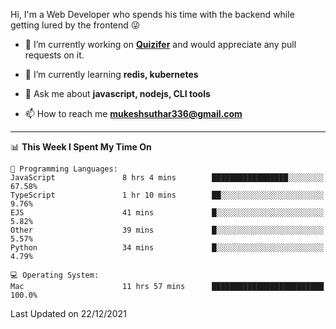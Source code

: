 Hi, I'm a Web Developer who spends his time with the backend while getting lured by the frontend 😜

- 🔭 I’m currently working on **[Quizifer](https://github.com/SutharMukesh/Quizifer/)** and would appreciate any pull requests on it.

- 🌱 I’m currently learning **redis, kubernetes**

- 💬 Ask me about **javascript, nodejs, CLI tools**

- 📫 How to reach me **mukeshsuthar336@gmail.com**

---
<!--START_SECTION:waka-->
📊 **This Week I Spent My Time On** 

```text
💬 Programming Languages: 
JavaScript               8 hrs 4 mins        █████████████████░░░░░░░░   67.58% 
TypeScript               1 hr 10 mins        ██░░░░░░░░░░░░░░░░░░░░░░░   9.76% 
EJS                      41 mins             █░░░░░░░░░░░░░░░░░░░░░░░░   5.82% 
Other                    39 mins             █░░░░░░░░░░░░░░░░░░░░░░░░   5.57% 
Python                   34 mins             █░░░░░░░░░░░░░░░░░░░░░░░░   4.79%

💻 Operating System: 
Mac                      11 hrs 57 mins      █████████████████████████   100.0%

```


 Last Updated on 22/12/2021
<!--END_SECTION:waka-->
